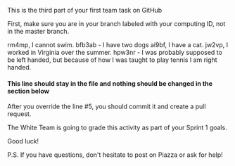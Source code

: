 This is the third part of your first team task on GitHub

First, make sure you are in your branch labeled with your computing ID, not in the master branch.

rm4mp, I cannot swim.
bfb3ab - I have two dogs
ai9bf, I have a cat.
jw2vp, I worked in Virginia over the summer.
hpw3nr - I was probably supposed to be left handed, but because of how I was taught to play tennis I am right handed.

#### This line should stay in the file and nothing should be changed in the section below

After you override the line #5, you should commit it and create a pull request.

The White Team is going to grade this activity as part of your Sprint 1 goals.

Good luck!

P.S. If you have questions, don't hesitate to post on Piazza or ask for help!
